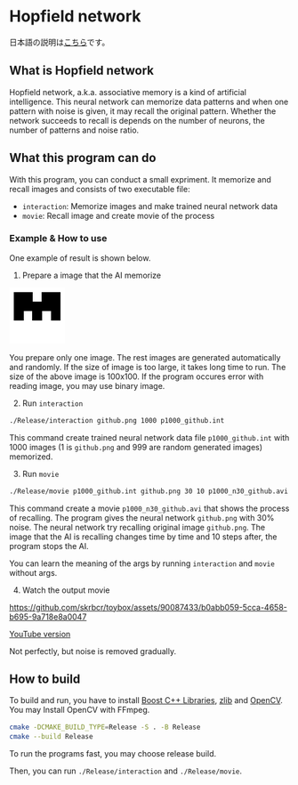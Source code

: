 # Hopfield network

日本語の説明は[こちら](./README_ja.md)です。

## What is Hopfield network
Hopfield network, a.k.a. associative memory is a kind of artificial intelligence. This neural network can memorize data patterns and when one pattern with noise is given, it may recall the original pattern. Whether the network succeeds to recall is depends on the number of neurons, the number of patterns and noise ratio.

## What this program can do
With this program, you can conduct a small expriment. It memorize and recall images and consists of two executable file:

- `interaction`: Memorize images and make trained neural network data
- `movie`: Recall image and create movie of the process

### Example & How to use
One example of result is shown below.

1. Prepare a image that the AI memorize

![Prepared image example](./github.png "github.png")

You prepare only one image. The rest images are generated automatically and randomly. If the size of image is too large, it takes long time to run. The size of the above image is 100x100. If the program occures error with reading image, you may use binary image.

2. Run `interaction`

```bash
./Release/interaction github.png 1000 p1000_github.int
```

This command create trained neural network data file `p1000_github.int` with 1000 images (1 is `github.png` and 999 are random generated images) memorized.

3. Run `movie`

```bash
./Release/movie p1000_github.int github.png 30 10 p1000_n30_github.avi 1
```

This command create a movie `p1000_n30_github.avi` that shows the process of recalling. The program gives the neural network `github.png` with 30% noise. The neural network try recalling original image `github.png`. The image that the AI is recalling changes time by time and 10 steps after, the program stops the AI.

You can learn the meaning of the args by running `interaction` and `movie` without args.

4. Watch the output movie

https://github.com/skrbcr/toybox/assets/90087433/b0abb059-5cca-4658-b695-9a718e8a0047

[YouTube version](https://youtu.be/UE2mZNWXd-A)

Not perfectly, but noise is removed gradually.

## How to build

To build and run, you have to install [Boost C++ Libraries](https://www.boost.org/), [zlib](https://www.zlib.net/) and [OpenCV](https://opencv.org/). You may Install OpenCV with FFmpeg.

```bash
cmake -DCMAKE_BUILD_TYPE=Release -S . -B Release
cmake --build Release
```

To run the programs fast, you may choose release build.

Then, you can run `./Release/interaction` and `./Release/movie`.

